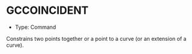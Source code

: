 # GCCOINCIDENT

- Type: Command

Constrains two points together or a point to a curve (or an extension of a curve).
